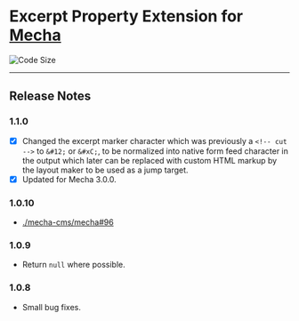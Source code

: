 Excerpt Property Extension for [Mecha](https://github.com/mecha-cms/mecha)
==========================================================================

![Code Size](https://img.shields.io/github/languages/code-size/mecha-cms/x.excerpt?color=%23444&style=for-the-badge)

---

Release Notes
-------------

### 1.1.0

 - [x] Changed the excerpt marker character which was previously a `<!-- cut -->` to `&#12;` or `&#xC;`, to be normalized into native form feed character in the output which later can be replaced with custom HTML markup by the layout maker to be used as a jump target.
 - [x] Updated for Mecha 3.0.0.

### 1.0.10

 - [./mecha-cms/mecha#96](https://github.com/mecha-cms/mecha/issues/96)

### 1.0.9

 - Return `null` where possible.

### 1.0.8

 - Small bug fixes.